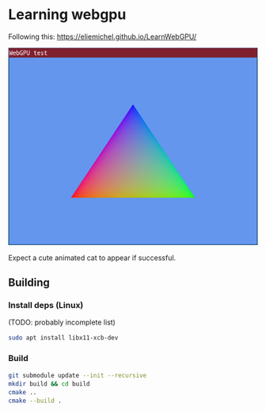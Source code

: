 # Learning webgpu

Following this: https://eliemichel.github.io/LearnWebGPU/

![triangle](screenshots/1_triangle.png)

Expect a cute animated cat to appear if successful.

## Building

### Install deps (Linux)

(TODO: probably incomplete list)

```sh
sudo apt install libx11-xcb-dev
```

### Build

```sh
git submodule update --init --recursive
mkdir build && cd build
cmake ..
cmake --build .
```

